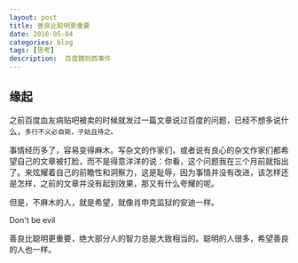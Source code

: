 ```yaml
---
layout: post
title: 善良比聪明更重要
date: 2016-05-04
categories: blog
tags: [思考]
description:  百度魏则西事件
---
```


## 缘起

之前百度血友病贴吧被卖的时候就发过一篇文章说过百度的问题，已经不想多说什么，`多行不义必自毙，子姑且待之。`

事情经历多了，容易变得麻木。写杂文的作家们，或者说有良心的杂文作家们都希望自己的文章被打脸，而不是得意洋洋的说：你看，这个问题我在三个月前就指出了。来炫耀着自己的前瞻性和洞察力，这是耻辱，因为事情并没有改进，该怎样还是怎样，之前的文章并没有起到效果，那又有什么夸耀的呢。

但是，不麻木的人，就是希望，就像肖申克监狱的安迪一样。

Don't be evil

善良比聪明更重要，绝大部分人的智力总是大致相当的。聪明的人很多，希望善良的人也一样。
